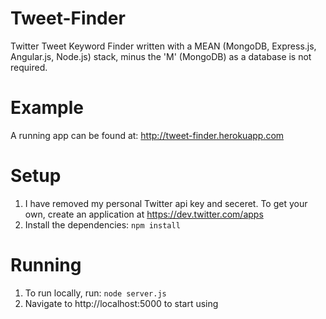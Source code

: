 Tweet-Finder
============

Twitter Tweet Keyword Finder written with a MEAN (MongoDB, Express.js, Angular.js, Node.js) stack, minus the 'M' (MongoDB) as a database is not required.

Example
============

A running app can be found at: http://tweet-finder.herokuapp.com

Setup
============

1. I have removed my personal Twitter api key and seceret. To get your own, create an application at https://dev.twitter.com/apps
2. Install the dependencies: `npm install`

Running
============

1. To run locally, run: `node server.js`
2. Navigate to http://localhost:5000 to start using



